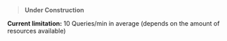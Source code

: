 > **Under Construction**

**Current limitation:** 10 Queries/min in average (depends on the amount of resources available)